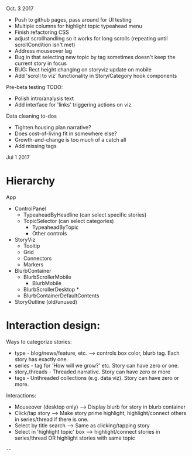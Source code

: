 

Oct. 3 2017

- Push to github pages, pass around for UI testing
- Multiple columns for highlight topic typeahead menu
- Finish refactoring CSS
- adjust scrollhandling so it works for long scrolls (repeating until scrollCondition isn't met)
- Address mouseover lag
- Bug in that selecting new topic by tag sometimes doesn't keep the current story in focus
- BUG: Rect height changing on storyviz update on mobile
- Add 'scroll to viz' functionality in Story/Category hook components

Pre-beta testing TODO:
- Polish intro/analysis text
- Add interface for 'links' triggering actions on viz.

Data cleaning to-dos
- Tighten housing plan narrative?
- Does cost-of-living fit in somewhere else?
- Growth-and-change is too much of a catch all
- Add missing tags

Jul 1 2017

# Hierarchy

App
- ControlPanel
    + TypeaheadByHeadline (can select specific stories)
    + TopicSelector (can select categories)
        * TypeaheadByTopic
        * Other controls
- StoryViz
    + Tooltip
    + Grid
    + Connectors
    + Markers
- BlurbContainer
    + BlurbScrollerMobile
        * BlurbMobile
    + BlurbScrollerDesktop
        * 
    + BlurbContainerDefaultContents
- StoryOutline (old/unused)

# Interaction design:
Ways to categorize stories:
- type - blog/news/feature, etc. --> controls box color, blurb tag. Each story has exactly one.
- series - tag for 'How will we grow?' etc. Story can have zero or one.
- story_threads - Threaded narrative. Story can have zero or more
- tags - Unthreaded collections (e.g. data viz). Story can have zero or more.

Interactions:
- Mouseover (desktop only) --> Display blurb for story in blurb container
- Click/tap story --> Make story prime highlight, highlight/connect others in series/thread if there is one.
- Select by title search --> Same as clicking/tapping story
- Select in 'highlight topic' box --> highlight/connect stories in series/thread OR highlight stories with same topic




-- 